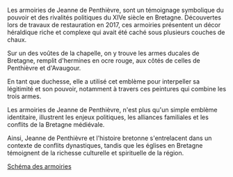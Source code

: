 Les armoiries de Jeanne de Penthièvre, sont un témoignage symbolique du pouvoir et des rivalités politiques du XIVe siècle en Bretagne. Découvertes lors de travaux de restauration en 2017, ces armoiries présentent un décor héraldique riche et complexe qui avait été caché sous plusieurs couches de chaux.

Sur un des voûtes de la chapelle, on y trouve les armes ducales de Bretagne, remplit d'hermines en ocre rouge, aux côtés de celles de Penthièvre et d'Avaugour.

En tant que duchesse, elle a utilisé cet emblème pour interpeller sa légitimité et son pouvoir, notamment à travers ces peintures qui combine les trois armes.

Les armoiries de Jeanne de Penthièvre, n'est plus qu'un simple emblème identitaire, illustrent les enjeux politiques, les alliances familiales et les conflits de la Bretagne médiévale.

Ainsi, Jeanne de Penthièvre et l'histoire bretonne s'entrelacent dans un contexte de conflits dynastiques, tandis que les églises en Bretagne témoignent de la richesse culturelle et spirituelle de la région.

[Schéma des armoiries](#/Glossaire)